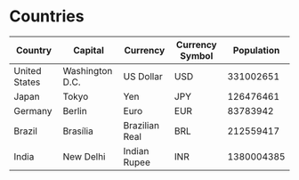 # Countries

| **Country**   | **Capital**     | **Currency**   | **Currency Symbol** | **Population** |
|---------------|-----------------|----------------|---------------------|----------------|
| United States | Washington D.C. | US Dollar      | USD                 | 331002651      |
| Japan         | Tokyo           | Yen            | JPY                 | 126476461      |
| Germany       | Berlin          | Euro           | EUR                 | 83783942       |
| Brazil        | Brasília        | Brazilian Real | BRL                 | 212559417      |
| India         | New Delhi       | Indian Rupee   | INR                 | 1380004385     |
